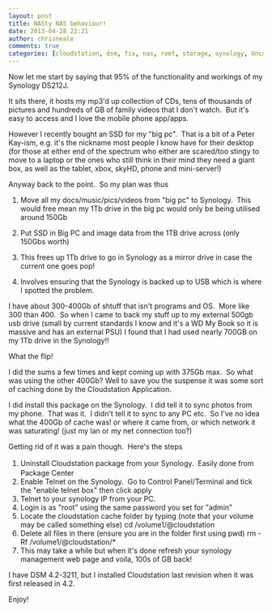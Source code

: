 ```yaml
---
layout: post
title: NASty NAS behaviour!
date: 2013-04-28 22:21
author: chrisneale
comments: true
categories: [cloudstation, dsm, fix, nas, root, storage, synology, Uncategorized]
---
```

Now let me start by saying that 95% of the functionality and workings of my Synology DS212J.

It sits there, it hosts my mp3'd up collection of CDs, tens of thousands of pictures and hundreds of GB of family videos that I don't watch.  But it's easy to access and I love the mobile phone app/apps.

However I recently bought an SSD for my "big pc".  That is a bit of a Peter Kay-ism, e.g. it's the nickname most people I know have for their desktop (for those at either end of the spectrum who either are scared/too stingy to move to a laptop or the ones who still think in their mind they need a giant box, as well as the tablet, xbox, skyHD, phone and mini-server!)

Anyway back to the point.  So my plan was thus

1. Move all my docs/music/pics/videos from "big pc" to Synology.  This would free mean my 1Tb drive in the big pc would only be being utilised around 150Gb

2. Put SSD in Big PC and image data from the 1TB drive across (only 150Gbs worth)

3. This frees up 1Tb drive to go in Synology as a mirror drive in case the current one goes pop!

4. Involves ensuring that the Synology is backed up to USB which is where I spotted the problem.

I have about 300-400Gb of shtuff that isn't programs and OS.  More like 300 than 400.  So when I came to back my stuff up to my external 500gb usb drive (small by current standards I know and it's a WD My Book so it is massive and has an external PSU) I found that I had used nearly 700GB on my 1Tb drive in the Synology!!

What the flip!

I did the sums a few times and kept coming up with 375Gb max.  So what was using the other 400Gb?
Well to save you the suspense it was some sort of caching done by the Cloudstation Application.

I did install this package on the Synology.  I did tell it to sync photos from my phone.  That was it.  I didn't tell it to sync to any PC etc.  So I've no idea what the 400Gb of cache was! or where it came from, or which network it was saturating! (just my lan or my net connection too?)

Getting rid of it was a pain though.  Here's the steps
<ol>
	<li><span style="line-height:1.5;">Uninstall Cloudstation package from your Synology.  Easily done from Package Center</span></li>
	<li>Enable Telnet on the Synology.  Go to Control Panel/Terminal and tick the "enable telnet box" then click apply</li>
	<li>Telnet to your synology IP from your PC.</li>
	<li>Login is as "root" using the same password you set for "admin"</li>
	<li>Locate the cloudstation cache folder by typing (note that your volume may be called something else)
cd /volume1/@cloudstation</li>
	<li>Delete all files in there (ensure you are in the folder first using pwd)
rm -Rf /volume1/@cloudstation/*</li>
	<li>This may take a while but when it's done refresh your synology management web page and voila, 100s of GB back!</li>
</ol>
I have DSM 4.2-3211, but I installed Cloudstation last revision when it was first released in 4.2.

Enjoy!
